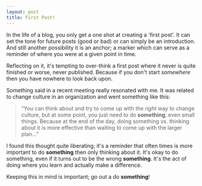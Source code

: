 ```yaml
---
layout: post
title: First Post!
---
```


In the life of a blog, you only get a one shot at creating a 'first post'. It can set the tone for future posts (good or bad) or can simply be an introduction. And still another possibility it is an anchor; a marker which can serve as a reminder of where you were at a given point in time.

Reflecting on it, it's tempting to over-think a first post where it never is quite finished or worse, never published. Because if you don't start *somewhere* then you have nowhere to look back upon.

Something said in a recent meeting really resonated with me. It was related to change culture in an organization and went something like this:
> "You can think about and try to come up with the _right_ way to change culture, but at some point, you just need to do __something__, even small things. Because at the end of the day, doing something vs. thinking about it is more effective than waiting to come up with the larger plan..."

I found this thought quite liberating; it's a reminder that often times is more important to do __something__ then only thinking about it. It's okay to do something, even if it turns out to be the wrong __something__. It's the act of doing where you learn and actually make a difference.

Keeping this in mind is important; go out a do __something__!
